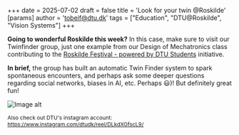 
+++
	date = 2025-07-02
	draft = false
	title = 'Look for your twin @Roskilde'
	[params]
	  author = 'tobeif@dtu.dk'
	tags = ["Education", "DTU@Roskilde", "Vision Systems"]
+++

**Going to wonderful Roskilde this week?** In this case, make sure to visit our Twinfinder group, just one example from our Design of Mechatronics class contributing to the [Roskilde Festival - powered by DTU Students](https://roskilde.dtu.dk/) initiative. 

**In brief,** the group has built an automatic Twin Finder system to spark spontaneous encounters, and perhaps ask some deeper questions regarding social networks, biases in AI, etc.  Perhaps :smiley:)! But definitely great fun!

![Image alt](/images/TwinFinder.jpeg) 
<p style="font-size:12px; "> Also check out DTU's instagram account: <a href="https://www.instagram.com/dtudk/reel/DLkdXGfscL9/">https://www.instagram.com/dtudk/reel/DLkdXGfscL9/</a> </p> 
